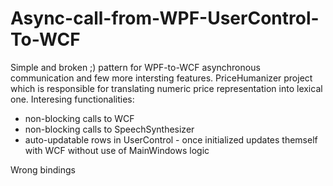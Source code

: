 # Async-call-from-WPF-UserControl-To-WCF

Simple and broken ;) pattern for WPF-to-WCF asynchronous communication and few more intersting features. 
PriceHumanizer project which is responsible for translating numeric price representation into lexical one. 
Interesing functionalities:
   - non-blocking calls to WCF
   - non-blocking calls to SpeechSynthesizer
   - auto-updatable rows in UserControl - once initialized updates themself with WCF without use of MainWindows logic
   
Wrong bindings
   
   





